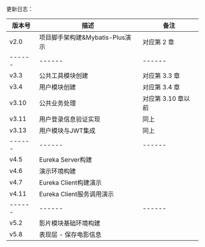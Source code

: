 更新日志：

| 版本号 | 描述 | 备注 |
| ------ | ------ | ------ |
| v2.0  | 项目脚手架构建&Mybatis-Plus演示 | 对应第 2 章 |
| ------ | ------ | ------ |
| v3.3  | 公共工具模块创建 | 对应第 3.3 章 |
| v3.4  | 用户模块创建 | 对应第 3.4 章 |
| v3.10 | 公共业务处理 | 对应第 3.10 章以前 |
| v3.11 | 用户登录信息验证实现 | 同上 |
| v3.13 | 用户模块与JWT集成 | 同上 |
| ------ | ------ | ------ |
| v4.5  | Eureka Server构建 |  |
| v4.6  | 演示环境构建 |  |
| v4.7  | Eureka Client构建演示 |  |
| v4.11  | Eureka Client服务调用演示 |  |
| ------ | ------ | ------ |
| v5.2  | 影片模块基础环境构建 |  |
| v5.8  | 表现层 - 保存电影信息 |  |